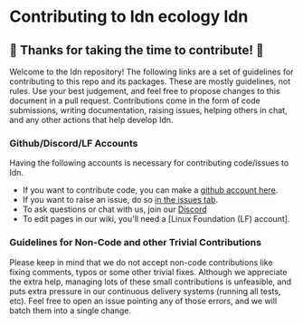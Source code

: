 # Contributing to Idn ecology Idn
## :tada: Thanks for taking the time to contribute! :tada:

Welcome to the Idn repository! The following links are a set of guidelines for contributing to this repo and its packages. These are mostly guidelines, not rules. Use your best judgement, and feel free to propose changes to this document in a pull request. Contributions come in the form of code submissions, writing documentation, raising issues, helping others in chat, and any other actions that help develop Idn.

### Github/Discord/LF Accounts

Having the following accounts is necessary for contributing code/issues to Idn.  
* If you want to contribute code, you can make a [github account here](https://github.com).  
* If you want to raise an issue, do so [in the issues tab](https://github.com/idnecology/idn/issues).
* To ask questions or chat with us, join our [Discord](https://discord.com/invite/idnecology)
* To edit pages in our wiki, you'll need a [Linux Foundation (LF) account].

### Guidelines for Non-Code and other Trivial Contributions
Please keep in mind that we do not accept non-code contributions like fixing comments, typos or some other trivial fixes. Although we appreciate the extra help, managing lots of these small contributions is unfeasible, and puts extra pressure in our continuous delivery systems (running all tests, etc). Feel free to open an issue pointing any of those errors, and we will batch them into a single change.


